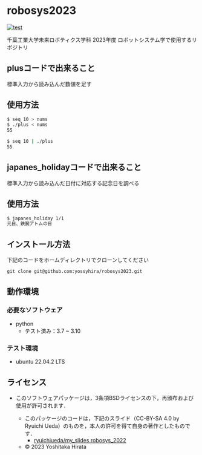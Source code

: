 # robosys2023
[![test](https://github.com/yossyhira/robosys2023/actions/workflows/test.yml/badge.svg)](https://github.com/yossyhira/robosys2023/actions/workflows/test.yml)

千葉工業大学未来ロボティクス学科 2023年度 ロボットシステム学で使用するリポジトリ

## plusコードで出来ること
標準入力から読み込んだ数値を足す

## 使用方法

```bash
$ seq 10 > nums
$ ./plus < nums
55
```

```bash
$ seq 10 | ./plus
55
```
## japanes_holidayコードで出来ること
標準入力から読み込んだ日付に対応する記念日を調べる

## 使用方法

```bash
$ japanes_holiday 1/1
元日、鉄腕アトムの日
```

## インストール方法
下記のコードをホームディレクトリでクローンしてください
```
git clone git@github.com:yossyhira/robosys2023.git
```
## 動作環境
### 必要なソフトウェア　

* python
  * テスト済み：3.7 ~ 3.10

### テスト環境
* ubuntu 22.04.2 LTS

## ライセンス
* このソフトウェアパッケージは，3条項BSDライセンスの下，再頒布および使用が許可されます．
  
  * このパッケージのコードは，下記のスライド（CC-BY-SA 4.0 by Ryuichi Ueda）のものを，本人の許可を得て自身の著作としたものです．
      * [ryuichiueda/my_slides robosys_2022](https://github.com/ryuichiueda/my_slides/tree/master/robosys_2022)
  * © 2023 Yoshitaka Hirata

